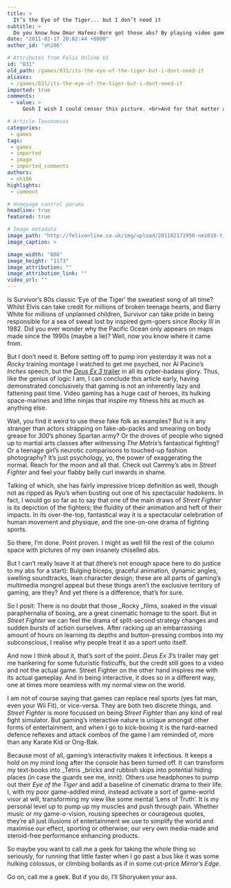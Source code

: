 ```yaml
---
title: >
  It’s the Eye of the Tiger... but I don’t need it
subtitle: >
  Do you know how Omar Hafeez-Bore got those abs? By playing video games!
date: "2011-02-17 20:02:44 +0000"
author_id: "oh106"

# Attributes from Felix Online V1
id: "831"
old_path: /games/831/its-the-eye-of-the-tiger-but-i-dont-need-it
aliases:
 - /games/831/its-the-eye-of-the-tiger-but-i-dont-need-it
imported: true
comments:
 - value: >
     Gosh I wish I could censor this picture. <br>And for that matter all those degrading images that objectify women. Tomb raider, Street fighter, or whatever else. <br> <br>I object to it. It's disgusting and cheapens women to the degree of making it seem alright, even to little kids as well as grown men, to see, and WANT to see (!) parts of a woman in such detail as is frankly vulgar to describe. Even if it is a drawing. It's sick.

# Article Taxonomies
categories:
 - games
tags:
 - games
 - imported
 - image
 - imported_comments
authors:
 - oh106
highlights:
 - comment

# Homepage control params
headline: true
featured: true

# Image metadata
image_path: "http://felixonline.co.uk/img/upload/201102171950-nm1010-tigertig.jpg"
image_caption: >

image_width: "800"
image_height: "1173"
image_attribution: ""
image_attribution_link: ""
video_url: ""
---
```


Is Survivor’s 80s classic ‘Eye of the Tiger’ the sweatiest song of all time? Whilst Elvis can take credit for millions of broken teenage hearts, and Barry White for millions of unplanned children, Survivor can take pride in being responsible for a sea of sweat lost by inspired gym-goers since _Rocky III_ in 1982. Did you ever wonder why the Pacific Ocean only appears on maps made since the 1990s (maybe a lie)? Well, now you know where it came from.

But I don’t need it. Before setting off to pump iron yesterday it was not a _Rocky_ training montage I watched to get me psyched, nor Al Pacino’s _Inches_ speech, but the [_Deus Ex 3_ trailer](http://www.youtube.com/user/DeusExOfficial?v=usOUtOBntB4) in all its cyber-badass glory. Thus, like the genius of logic I am, I can conclude this article early, having demonstrated conclusively that gaming is not an inherently lazy and fattening past time. Video gaming has a huge cast of heroes, its hulking space-marines and lithe ninjas that inspire my fitness hits as much as anything else.

Wait, you find it weird to use these fake folk as examples? But is it any stranger than actors strapping on fake-ab-packs and smearing on body grease for _300_’s phoney Spartan army? Or the droves of people who signed up to martial arts classes after witnessing _The Matrix_’s fantastical fighting? Or a teenage girl’s neurotic comparisons to touched-up fashion photography? It’s just psychology, yo, the power of exaggerating the normal. Reach for the moon and all that. Check out Cammy’s abs in _Street Fighter_ and feel your flabby belly curl inwards in shame.

Talking of which, she has fairly impressive tricep definition as well, though not as ripped as Ryu’s when busting out one of his spectacular hadokens. In fact, I would go so far as to say that one of the main draws of _Street Fighter_ is its depiction of the fighters; the fluidity of their animation and heft of their impacts. In its over-the-top, fantastical way it is a spectacular celebration of human movement and physique, and the one-on-one drama of fighting sports.

So there, I’m done. Point proven. I might as well fill the rest of the column space with pictures of my own insanely chiselled abs.

But I can’t really leave it at that (there’s not enough space here to do justice to my abs for a start): Bulging biceps, graceful animation, dynamic angles, swelling soundtracks, lean character design; these are all parts of gaming’s multimedia mongrel appeal but these things aren’t the exclusive territory of gaming, are they? And yet there is a difference, that’s for sure.

So I posit: There is no doubt that those _Rocky _films, soaked in the visual paraphernalia of boxing, are a great cinematic homage to the sport. But in _Street Fighter_ we can feel the drama of split-second strategy changes and sudden bursts of action ourselves. After racking up an embarrassing amount of hours on learning its depths and button-pressing combos into my subconscious, I realise why people treat it as a sport unto itself.

And now I think about it, that’s sort of the point. _Deus Ex 3_’s trailer may get me hankering for some futuristic fisticuffs, but the credit still goes to a video and not the actual game. Street Fighter on the other hand inspires me with its actual gameplay. And in being interactive, it does so in a different way, one at times more seamless with my normal view on the world.

I am not of course saying that games can replace real sports (yes fat man, even your Wii Fit), or vice-versa. They are both two discrete things, and _Street Fighter_ is more focussed on being _Street Fighter_ than any kind of real fight simulator. But gaming’s interactive nature is unique amongst other forms of entertainment, and when I go to kick-boxing it is the hard-earned defence reflexes and attack combos of the game I am reminded of, more than any Karate Kid or Ong-Bak.

Because most of all, gaming’s interactivity makes it infectious. It keeps a hold on my mind long after the console has been turned off. It can transform my text-books into _Tetris _bricks and rubbish skips into potential hiding places (in case the guards see me, innit). Others use headphones to pump out their _Eye of the Tiger_ and add a baseline of cinematic drama to their life. I, with my poor game-addled mind, instead activate a sort of game-world visor at will, transforming my view like some mental ‘Lens of Truth’. It is my personal level up to pump up my muscles and push through pain. Whether music or my game-o-vision, rousing speeches or courageous quotes, they’re all just illusions of entertainment we use to simplify the world and maximise our effect, sporting or otherwise; our very own media-made and steroid-free performance enhancing products.

So maybe you want to call me a geek for taking the whole thing so seriously, for running that little faster when I go past a bus like it was some hulking colossus, or climbing bollards as if in some cut-price _Mirror’s Edge_.

Go on, call me a geek. But if you do, I’ll Shoryuken your ass.
